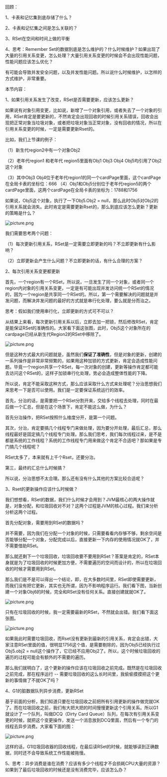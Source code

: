 回顾：

1、卡表和记忆集到底存储了什么？

2、卡表和记忆集之间是怎么关联的？

3、RSet在空间和时间上做的平衡

 

4、思考：Remember Set的数据到底是怎么维护的？什么时候维护？如果出现了大量的引用关系变更，怎么处理？大量引用关系变更的时候会不会出现性能问题，性能问题应该怎么优化？

有可能会导致并发安全问题，以及并发性能问题。所以说什么时候维护，以怎样的方式维护，非常重要。

 

本节内容：

1、如果引用关系发生了改变，RSet是否需要更新，应该怎么更新？

如果说有对象引用变更，比如说，新增了一个对象引用，或者失去了一个对象的引用，RSet肯定是要更新的，不然肯定会出现回收的时候引用关系错误，回收会出现把正常对象当垃圾对象，或者把垃圾对象当正常对象，没有回收的情况，所以在引用关系变更的时候，一定是需要更新Rset的。

比如，我们上节课的例子：

（1）新生代region2中有一个对象Obj2

（2）老年代region1 和老年代 region5里面有Obj1 Obj3 Obj4 Obj5均引用了Obj2这个对象

（3）其中Obj3 Obj4位于老年代region1的同一个cardPage里面，这个cardPage在全局卡表的坐标位：666
  （4）Obj1和Obj5分别位于老年代region5的两个cardPage里面，这两个cardPage在全局卡表的坐标为：1788和1756

如果说，Obj5这个对象，执行了一下Obj5.Obj2 = null，那么此时Obj5对Obj2的引用关系就会消失。此时肯定是需要更新Rset的，那么到底应该怎么更新？更新的策略是什么？

![picture.png](http://wechatapppro-1252524126.cdn.xiaoeknow.com/image/ueditor/29753700_1641210008.png?imageView2/2/q/80%7CimageMogr2/ignore-error/1)

我们需要思考两个问题：

（1）每次更新引用关系，RSet是一定需要立即更新的吗？不立即更新有什么影响？

（2）立即更新会产生什么问题？不立即更新的话，有什么合理的方案？

2、每次引用关系变更都更新

首先，一个region有一个RSet，所以说，一旦发生了同一个对象，或者同一个region内对象的引用关系变更，一定是有可能出现并发访问统一个RSet的情况的，因为一个region是共享同一个RSet的。所以，第一个需要解决的问题就是并发问题，而解决并发问题的最好的方式就是串行化处理，要么就是分而治之。

思考：假如我们使用串行化，立即更新的方式可不可以？

从结果上来看，每次更新引用关系以后，立即去加一把锁，然后修改RSet，肯定是能保证RSet的准确性的。大家看下面这张图，此时，Obj5这个对象所在的cardpage已经从新生代Region2的RSet中移除了。

![picture.png](http://wechatapppro-1252524126.cdn.xiaoeknow.com/image/ueditor/68716200_1641210008.png?imageView2/2/q/80%7CimageMogr2/ignore-error/1)

但是这种方式最大的问题就是，虽然我们**保证了准确性**，但是对象的更新，创建的一系列操作是非常非常频繁的，如果用这种加锁的方式更新，肯定会造成性能问题。毕竟一个region共享一个RSet，每一次对象的创建，更新等操作肯定都可能去访问这个RSet的，这样子加锁串行化处理，势必会造成整体性能的下降。

所以说，肯定不能采取这种方式，那么应该采取什么方式来处理呢？分治思想我们来思考一下是否可以使用。我们是一定要保证系统运行的效率。

 

首先，分治的话，是需要把一个RSet分割开来，交给多个线程去处理，同时在最后做一个汇总，但是在这个场景下，肯定不能这么做，为什么？

首先分治操作，把RSet按照什么维度分开，是第一个问题。

其次，分治，肯定要搞几个线程专门来做处理，因为要分开处理，最后汇总，那么线程最好是固定搞几个线程专门处理。那么我们思考，我们每次线程过来，是不是都是系统的工作线程？系统的工作线程专门用来做这个肯定不合适吧？那如果是专门搞几个线程呢？

RSet太多了，本来就有上千个Rset，还要分治。

第三，最终的汇总什么时候搞？

所以说，分治思想不太合理。那么还有没有什么其他的方案比较合适呢？

 

3、Rset的更新操作应该什么时候做？

我们想想看，RSet的数据，我们什么时候才会用到？JVM最核心的两大操作就是，对象分配，和垃圾回收对不对？这两个过程是JVM的核心过程。我们来分析分析这两个过程。

首先分配对象，需要用到RSet的数据吗？

并不需要，因为我们在分配一个对象的时候，只需要看看内存够不够，剩余空间是否能够分配一个对象，分配完成以后，直接更新一下内存的使用情况就OK了，并不需要借助RSet。

 

那么就还剩下一个垃圾回收，垃圾回收要不要用到RSet？答案是肯定的，RSet本身就是为了垃圾回收的时候更加方便，不需要遍历的空间而设计的，所以在垃圾回收的时候才需要用到RSet。

 

那么我们是不是可以得出一个结论，即，在大多数时间里，RSet即使需要更新，而我们没有把它更新，其实也无所谓，因为不影响程序运行。我们看下图，当新创建一个对象Obj6的时候，完全和RSet没有任何关系。直接创建就就OK了。

![picture.png](http://wechatapppro-1252524126.cdn.xiaoeknow.com/image/ueditor/69564300_1641210008.png?imageView2/2/q/80%7CimageMogr2/ignore-error/1)

只有在垃圾回收的时候，我一定需要最新的RSet，不然就会出错。我们看下面这张图。

![picture.png](http://wechatapppro-1252524126.cdn.xiaoeknow.com/image/ueditor/70206800_1641210008.png?imageView2/2/q/80%7CimageMogr2/ignore-error/1)

如果我此时需要垃圾回收，而Rset没有更新到最新的引用关系，肯定会出错，大家注意RSet里面的值，很明显1756这个值，是需要剔除的，因为Obj5已经执行过Obj5.obj2 = null这个操作了，它已经不应用Obj2了。所以，这个时候垃圾回收的遍历的过程可能会有额外的不需要的遍历。

 

那么我们就明白了，这个更新的操作应该在垃圾回收之前完成。既然是在垃圾回收之前完成，那在程序运行 -- 需要垃圾回收的这么长时间里，我偷偷摸摸把这个更新的事情做了不就OK了吗？

 

4、G1的脏数据队列异步消费，更新RSet

 

基于前面的分析，我们知道只要在垃圾回收之前把所有引用更新的操作做完就OK了。而在垃圾回收之前，我们有大把大把的时间慢慢更新这个引用关系。所以G1就设计了一个队列，叫做DCQ（Dirty Card Queue）队列，在每次有引用关系变更的时候，就把这个变更操作，发送一个消息放到DCQ里面，然后有一个专门的线程去异步消费。大家看下面的图：

![picture.png](http://wechatapppro-1252524126.cdn.xiaoeknow.com/image/ueditor/69707100_1641210008.png?imageView2/2/q/80%7CimageMogr2/ignore-error/1)

这样的话，G1垃圾回收器的回收线程，在最后读RSet的时候，就能够读到正确数据，同时还不会导致系统工作性能被拖慢。

 

5、思考：异步消费是谁在消费？应该有多少个线程才不会损耗CPU大量的资源？如果到了最后垃圾回收的时候还是没有消费完毕，应该怎么办？